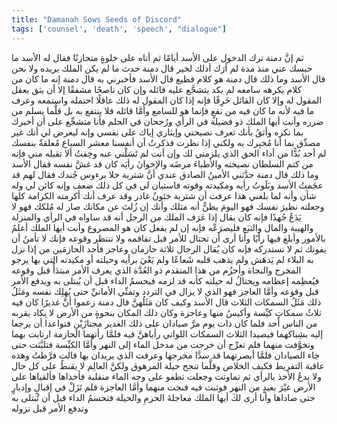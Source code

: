 ```yaml
---
title: "Damanah Sows Seeds of Discord"
tags: ['counsel', 'death', 'speech', "dialogue"]
---
```


 ثم إنَّ دمنة ترك الدخول على الأسد أيامًا ثم أتاه على خلوةٍ متحازنًا فقال له الأسد ما حبسك عني منذ مدة لم أرَك أذلك لخير قال دمنة حدث ما لم يكن الملك يريده ولا نحن قال الأسد وما ذلك قال دمنة هو كلام فظيع قال الأسد فأخبرني به قال دمنة إنه ما كان من كلام يكرهه سامعه لم يكد يتشجَّع عليه قائله  وإن كان ناصحًا مشفقًا  إلا أن يثق بعقل المقول له وإلا كان القائل خَرِقًا فإنه إذا كان المقول له ذلك عاقلًا احتمله واستمعه وعرف ما فيه لأنه ما كان فيه من نفعٍ فإنما هو للسامع وأمَّا قائله فلا ينتفع به بل قلَّما يسلم من ضرره وأنت أيها الملك ذو فضيلة في الرأي ورُجحان في الحلم فأنا متشجِّع على أن أخبرك بما تكره وأثقُ بأنك تعرف نصيحتي وإيثاري إياك على نفسي وإنه ليعرض لي أنك غير مصدِّق بما أنا مُخبِرك به ولكني إذا نظرت فذكرتُ أن أنفسنا  معشر السباع  مُعلقةٌ بنفسك لم أجد بُدًّا من أداء الحق الذي يلزمني لك وإن أنت لم تَسَلْني عنه وخِفتُ ألا تقبله مني فإنه من كتم السلطان نصيحته والأطباءَ مرضَه والإخوانَ رأيَه كان قد غشَّ نفسه  فقال الأسد وما ذلك قال دمنة حدَّثني الأمينُ الصادق عندي أنَّ شتربة خلا برءوس جُندك فقال لهم قد عجَمتُ الأسد وبَلَوتُ رأيه ومكيدته وقوته فاستبان لي في كل ذلك ضعف وإنه كائن لي وله شأن وأنه لما بلغني هذا عرفت أن شتربة خئونٌ غادر وقد عرف أنك أكرمته الكرامة كلها وجعلته نظيرَ نفسك فهو اليومَ يظنُّ أنه مثلك وأنك إن زُلتَ عن مكانك صار له مُلكك فهو لا يَدَعُ جُهدًا فإنه كان يقال إذا عَرَف الملك من الرجل أنه قد ساواه في الرأي والمنزلة والهيبة والمال والتبَع فليصرَعْه فإنه إن لم يفعل كان هو المصروع وأنت أيها الملك أعلمُ بالأمور وأبلغ فيها رأيًا وأنا أرى أن تحتال للأمر قبل تفاقمه ولا تنتظر وقوعه فإنك لا تأمنُ أن يفوتك ثم لا تستدركه فإنه كان يُقال الرجال ثلاثة حازمان وعاجز فأحد الحازمَين من إذا نزل به البلاء لم يَدهَش ولم يذهب قلبه شَعاعًا ولم يَعْيَ برأيه وحيلته أو مكيدته التي بها يرجو المخرج والنجاة وأحزُم من هذا المتقدم ذو العُدَّة الذي يعرف الأمر مبتدَأً قبل وقوعه فيُعظِمه إعظامه ويحتالُ له حيلته كأنه قد لزمه فيحسمُ الداء قبل أن يُبتلى به ويدفع الأمر قبل وقوعه
وأمَّا العاجز فهو الذي لا يزال في التردد وتمنِّي الأمانيِّ حتى يُهلِك نفسه ومَثَلُ ذلك مَثَلُ السمكات الثلاث  قال الأسد وكيف كان مَثَلُهنَّ قال دمنة زعموا أنَّ غديرًا كان فيه ثلاثُ سمكاتٍ كيِّسة وأكيسُ منها وعاجزة وكان ذلك المكان بنجوةٍ من الأرض لا يكاد يقربه من الناس أحد فلما كان ذات يوم مرَّ صيادان على ذلك الغدير مجتازَيْنِ فتواعدا أن يرجعا إليه بشِباكهما فيصيدا الثلاث السمكات اللواتي رأياهنَّ فيه فلمَّا رأتهما الحازمة ارتابت بهما وتخوَّفت منهما فلم تعرِّج أن خرجت من مدخل الماء إلى النهر وأمَّا الكيِّسة فتلبَّثت حتى جاء الصيادان فلمَّا أبصرتهما قد سدَّا مخرجها وعرفت الذي يريدان بها قالت فرَّطتُ وهذه عاقبة التفريط فكيف الخلاص وقلَّما تنجح حيلة المرهوق ولكنَّ العالِم لا يقنطُ على كل حال ولا يدعُ الأخذ بالرأي ثم تماوتت وجعلت تطفو على وجه الماء منقلبة فأخذاها فألقياها على الأرض غيْرَ بعيدٍ من النهر فوثبت فيه فنجت منهما وأمَّا العاجزة فلم تَزَلْ في إقبالٍ وإدبارٍ حتى صاداها
وأنا أرى لكَ أيها الملك معاجلةَ الحزمِ والحيلة فتحسمُ الداء قبل أن تُبتلى به وتدفع الأمر قبل نزوله
